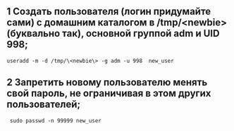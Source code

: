 ## 1 Создать пользователя (логин придумайте сами) с домашним каталогом в /tmp/\<newbie> (буквально так), основной группой adm и UID 998;

    useradd -m -d /tmp/\<newbie\> -g adm -u 998  new_user
## 2 Запретить новому пользователю менять свой пароль, не ограничивая в этом других пользователей;
     sudo passwd -n 99999 new_user 

